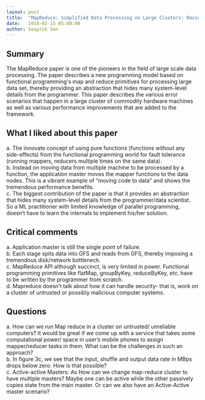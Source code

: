 ```yaml
---
layout: post
title:  "MapReduce: Simplified Data Processing on Large Clusters: Review"
date:   2018-02-15 05:00:00
author: Souptik Sen
---
```


## Summary
<p>
The MapReduce paper is one of the pioneers in the field of large scale data processing. The paper describes a new programming model based on functional programming's map and reduce primitives for processing large data set, thereby providing an abstraction that hides many system-level details from the programmer. This paper describes the various error scenarios that happen in a large cluster of commodity hardware machines as well as various performance improvements that are added to the framework.
</p>


## What I liked about this paper
<p>
a.  The innovate concept of using pure functions (functions without any side-effects) from the functional programming world for fault tolerance (running mappers, reducers multiple times on the same data).<br>
b.  Instead on moving data from multiple machine to be processed by a function, the application master moves the mapper functions to the data nodes. This is a vibrant example of “moving code to data” and shows the tremendous performance benefits.<br>
c.  The biggest contribution of the paper is that it provides an abstraction that hides many system-level details from the programmer/data scientist. So a ML practitioner with limited knowledge of parallel programming, doesn’t have to learn the internals to implement his/her solution.

</p>

## Critical comments
<p>
a.  Application master is still the single point of failure. <br>
b.  Each stage spits data into GFS and reads from GFS, thereby imposing a tremendous disk/network bottleneck. <br>
c.  MapReduce API although succinct, is very limited in power. Functional programming primitives like flatMap, groupByKey, reduceByKey, etc. have to be written by the programmer from scratch. <br>
d.  Mapreduce doesn’t talk about how it can handle security- that is, work on a cluster of untrusted or possibly malicious computer systems.

</p>

## Questions
<p>
a.  How can we run Map reduce in a cluster on untrusted/ unreliable computers? It would be great if we come up with a service that takes some computational power/ space in user’s mobile phones to assign mapper/reducer tasks in them. What can be the challenges in such an approach? <br>
b.  In figure 3c, we see that the input, shuffle and output data rate in MBps drops below zero. How is that possible? <br>
c.  Active-active Masters: As How can we change map-reduce cluster to have multiple masters? Maybe one can be active while the other passively copies state from the main master. Or can we also have an Active-Active master scenario?

</p>
